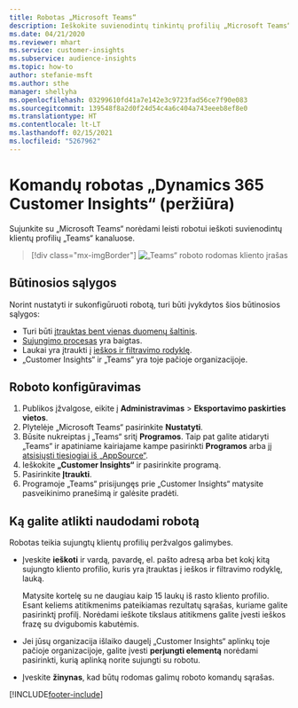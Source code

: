 ```yaml
---
title: Robotas „Microsoft Teams“
description: Ieškokite suvienodintų tinkintų profilių „Microsoft Teams“ su roboto pagalba.
ms.date: 04/21/2020
ms.reviewer: mhart
ms.service: customer-insights
ms.subservice: audience-insights
ms.topic: how-to
author: stefanie-msft
ms.author: sthe
manager: shellyha
ms.openlocfilehash: 03299610fd41a7e142e3c9723fad56ce7f90e083
ms.sourcegitcommit: 139548f8a2d0f24d54c4a6c404a743eeeb8ef8e0
ms.translationtype: HT
ms.contentlocale: lt-LT
ms.lasthandoff: 02/15/2021
ms.locfileid: "5267962"
---
```

# <a name="teams-bot-for-dynamics-365-customer-insights-preview"></a>Komandų robotas „Dynamics 365 Customer Insights“ (peržiūra)

Sujunkite su „Microsoft Teams“ norėdami leisti robotui ieškoti suvienodintų klientų profilių „Teams“ kanaluose.

> [!div class="mx-imgBorder"]
> ![„Teams“ roboto rodomas kliento įrašas](media/teams-bot.png "„Teams“ roboto rodomas kliento įrašas")

## <a name="prerequisites"></a>Būtinosios sąlygos

Norint nustatyti ir sukonfigūruoti robotą, turi būti įvykdytos šios būtinosios sąlygos:

- Turi būti [įtrauktas bent vienas duomenų šaltinis](data-sources.md).
- [Sujungimo procesas](data-unification.md) yra baigtas.
- Laukai yra įtraukti į [ieškos ir filtravimo rodyklę](search-filter-index.md).
- „Customer Insights“ ir „Teams“ yra toje pačioje organizacijoje.

## <a name="configure-the-bot"></a>Roboto konfigūravimas

1. Publikos įžvalgose, eikite į **Administravimas** > **Eksportavimo paskirties vietos**.
1. Plytelėje „Microsoft Teams“ pasirinkite **Nustatyti**.
1. Būsite nukreiptas į „Teams“ sritį **Programos**. Taip pat galite atidaryti „Teams“ ir apatiniame kairiajame kampe pasirinkti **Programos** arba [jį atsisiųsti tiesiogiai iš „AppSource“](https://go.microsoft.com/fwlink/?linkid=2124104).
1. Ieškokite **„Customer Insights“** ir pasirinkite programą.
1. Pasirinkite **Įtraukti**.
1. Programoje „Teams“ prisijungęs prie „Customer Insights“ matysite pasveikinimo pranešimą ir galėsite pradėti.

## <a name="things-you-can-do-with-the-bot"></a>Ką galite atlikti naudodami robotą

Robotas teikia sujungtų klientų profilių peržvalgos galimybes.

- Įveskite **ieškoti** ir vardą, pavardę, el. pašto adresą arba bet kokį kitą sujungto kliento profilio, kuris yra įtrauktas į ieškos ir filtravimo rodyklę, lauką.

  Matysite kortelę su ne daugiau kaip 15 laukų iš rasto kliento profilio. Esant keliems atitikmenims pateikiamas rezultatų sąrašas, kuriame galite pasirinktį profilį. Norėdami ieškote tikslaus atitikmens galite įvesti ieškos frazę su dvigubomis kabutėmis.

- Jei jūsų organizacija išlaiko daugelį „Customer Insights“ aplinkų toje pačioje organizacijoje, galite įvesti **perjungti elementą** norėdami pasirinkti, kurią aplinką norite sujungti su robotu.

- Įveskite **žinynas**, kad būtų rodomas galimų roboto komandų sąrašas.  


[!INCLUDE[footer-include](../includes/footer-banner.md)]